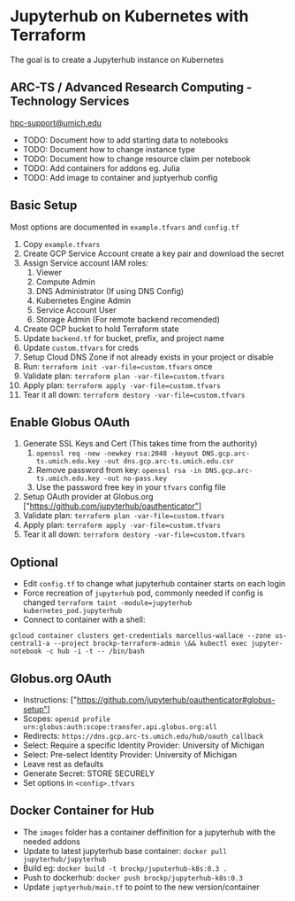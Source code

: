 # Jupyterhub on Kubernetes with Terraform

The goal is to create a Jupyterhub instance on Kubernetes 

## ARC-TS / Advanced Research Computing - Technology Services 

hpc-support@umich.edu

 * TODO: Document how to add starting data to notebooks
 * TODO: Document how to change instance type
 * TODO: Document how to change resource claim per notebook
 * TODO: Add containers for addons eg. Julia
 * TODO: Add image to container and juptyerhub config

## Basic Setup

Most options are documented in `example.tfvars` and `config.tf`

 1. Copy `example.tfvars`
 1. Create GCP Service Account create a key pair and download the secret
 1. Assign Service account IAM roles:
    1. Viewer
    1. Compute Admin
    1. DNS Administrator (If using DNS Config)
    1. Kubernetes Engine Admin
    1. Service Account User
    1. Storage Admin (For remote backend recomended)
 1. Create GCP bucket to hold Terraform state
 1. Update `backend.tf` for bucket, prefix, and project name
 1. Update `custom.tfvars` for creds
 1. Setup Cloud DNS Zone if not already exists in your project or disable
 1. Run: `terraform init -var-file=custom.tfvars` once
 1. Validate plan: `terraform plan -var-file=custom.tfvars`
 1. Apply plan: `terraform apply -var-file=custom.tfvars`
 1. Tear it all down: `terraform destory -var-file=custom.tfvars`


## Enable Globus OAuth

 1. Generate SSL Keys and Cert (This takes time from the authority)
    1. `openssl req -new -newkey rsa:2048 -keyout DNS.gcp.arc-ts.umich.edu.key -out dns.gcp.arc-ts.umich.edu.csr`
    1. Remove password from key: `openssl rsa -in DNS.gcp.arc-ts.umich.edu.key -out no-pass.key`
    1. Use the password free key in your `tfvars` config file
 1. Setup OAuth provider at Globus.org ["https://github.com/jupyterhub/oauthenticator"]
 1. Validate plan: `terraform plan -var-file=custom.tfvars`
 1. Apply plan: `terraform apply -var-file=custom.tfvars`
 1. Tear it all down: `terraform destory -var-file=custom.tfvars`

## Optional 

 * Edit `config.tf`  to change what jupyterhub container starts on each login
 * Force recreation of `jupyterhub` pod, commonly needed if config is changed `terraform taint -module=jupyterhub kubernetes_pod.jupyterhub`
 * Connect to container with a shell: 
```
gcloud container clusters get-credentials marcellus-wallace --zone us-central1-a --project brockp-terraform-admin \&& kubectl exec jupyter-notebook -c hub -i -t -- /bin/bash
```

## Globus.org OAuth

 * Instructions: ["https://github.com/jupyterhub/oauthenticator#globus-setup"]
 * Scopes: `openid profile urn:globus:auth:scope:transfer.api.globus.org:all`
 * Redirects: `https://dns.gcp.arc-ts.umich.edu/hub/oauth_callback`
 * Select: Require a specific Identity Provider: University of Michigan
 * Select: Pre-select Identity Provider: University of Michigan
 * Leave rest as defaults
 * Generate Secret: STORE SECURELY
 * Set options in `<config>.tfvars`

## Docker Container for Hub

 * The `images` folder has a container deffinition for a jupyterhub with the needed addons
 * Update to latest jupyterhub base container: `docker pull jupyterhub/jupyterhub`
 * Build eg: `docker build -t brockp/juputerhub-k8s:0.3 .`
 * Push to dockerhub: `docker push brockp/jupyterhub-k8s:0.3`
 * Update `juptyerhub/main.tf` to point to the new version/container
